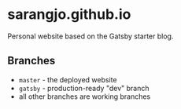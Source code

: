 # sarangjo.github.io

Personal website based on the Gatsby starter blog.

## Branches

- `master` - the deployed website
- `gatsby` - production-ready "dev" branch
- all other branches are working branches
